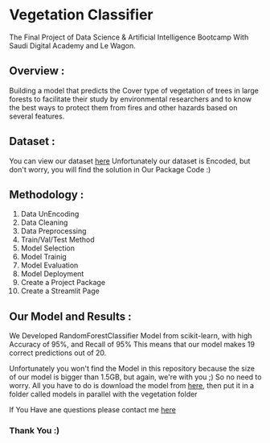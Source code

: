 # Vegetation Classifier
The Final Project of Data Science & Artificial Intelligence Bootcamp With Saudi Digital Academy and Le Wagon.

## Overview :
Building a model that predicts the Cover type of vegetation of trees in large forests to facilitate their study by environmental researchers and to know the best ways to protect them from fires and other hazards based on several features.

## Dataset : 
You can view our dataset [here](https://www.kaggle.com/competitions/forest-cover-type-prediction/data)
Unfortunately our dataset is Encoded, but don't worry, you will find the solution in Our Package Code :)

## Methodology :
1. Data UnEncoding
2. Data Cleaning
3. Data Preprocessing
4. Train/Val/Test Method
5. Model Selection
6. Model Trainig
7. Model Evaluation
8. Model Deployment
9. Create a Project Package
10. Create a Streamlit Page

## Our Model and Results :
We Developed RandomForestClassifier Model from scikit-learn, with high Accuracy of 95%, and Recall of 95%
This means that our model makes 19 correct predictions out of 20.

Unfortunately you won't find the Model in this repository because the size of our model is bigger than 1.5GB, but again, we're with you ;) So no need to worry.
All you have to do is download the model from [here](https://drive.google.com/uc?export=download&id=1CKaFYKKV13CT44DqQqd-3g5oGKMfTu3p), then put it in a folder called models in parallel with the vegetation folder

If You Have ane questions please contact me [here](www.linkedin.com/in/alqarnimohammed)

### Thank You :)
